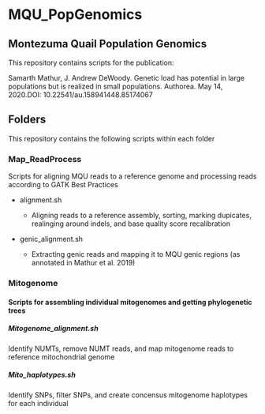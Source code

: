 # MQU_PopGenomics
## Montezuma Quail Population Genomics

This repository contains scripts for the publication:

Samarth Mathur, J. Andrew DeWoody. Genetic load has potential in large populations but is realized in small populations. 
Authorea. May 14, 2020.DOI: 10.22541/au.158941448.85174067

## Folders
This repository contains the following scripts within each folder

### Map_ReadProcess
Scripts for aligning MQU reads to a reference genome and processing reads according to GATK Best Practices

- alignment.sh 
	- Aligning reads to a reference assembly, sorting, marking dupicates, realinging around indels, and base quality score recalibration

- genic_alignment.sh 
	- Extracting genic reads and mapping it to MQU genic regions (as annotated in Mathur et al. 2019)

### Mitogenome
#### Scripts for assembling individual mitogenomes and getting phylogenetic trees

##### Mitogenome_alignment.sh 
Identify NUMTs, remove NUMT reads, and map mitogenome reads to reference mitochondrial genome

##### Mito_haplotypes.sh 
Identify SNPs, filter SNPs, and create concensus mitogenome haplotypes for each individual

